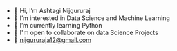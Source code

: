- 👋 Hi, I’m Ashtagi Nijgururaj
- 👀 I’m interested in Data Science and Machine Learning
- 🌱 I’m currently learning Python
- 💞 I'm open to collaborate on data Science Projects
- 💌 nijgururaja12@gmail.com

<!---
nijgururajofficial/nijgururajofficial is a ✨ special ✨ repository because its `README.md` (this file) appears on your GitHub profile.
You can click the Preview link to take a look at your changes.
--->
